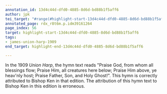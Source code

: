 ```yaml
---
annotation_id: 13d4c44d-dfd0-4885-8d6d-bd88b1f5aff6
author: jpk
tei_target: "#range(#highlight-start-13d4c44d-dfd0-4885-8d6d-bd88b1f5aff6, #highlight-end-13d4c44d-dfd0-4885-8d6d-bd88b1f5aff6)"
annotated_page: rdx_r8t6m.p.idm39161264
page_index: 56
target: highlight-start-13d4c44d-dfd0-4885-8d6d-bd88b1f5aff6
tags:
- james-union-harp-1909
end_target: highlight-end-13d4c44d-dfd0-4885-8d6d-bd88b1f5aff6

---
```

In the 1909 *Union Harp*, the hymn text reads "Praise God, from whom all blessings flow; Praise Him, all creatures here below; Praise Him above, ye heav'nly host; Praise Father, Son, and Holy Ghost!".  This hymn is correctly attributed to Bishop Ken in that edition.  The attribution of this hymn text to Bishop Ken in this edition is erroneous. 